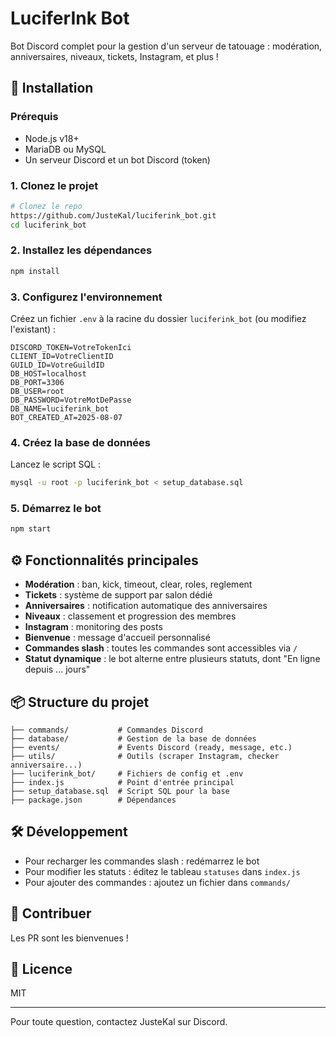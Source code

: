 # LuciferInk Bot

Bot Discord complet pour la gestion d'un serveur de tatouage : modération, anniversaires, niveaux, tickets, Instagram, et plus !

## 🚀 Installation

### Prérequis
- Node.js v18+
- MariaDB ou MySQL
- Un serveur Discord et un bot Discord (token)

### 1. Clonez le projet
```bash
# Clonez le repo
https://github.com/JusteKal/luciferink_bot.git
cd luciferink_bot
```

### 2. Installez les dépendances
```bash
npm install
```

### 3. Configurez l'environnement
Créez un fichier `.env` à la racine du dossier `luciferink_bot` (ou modifiez l'existant) :
```env
DISCORD_TOKEN=VotreTokenIci
CLIENT_ID=VotreClientID
GUILD_ID=VotreGuildID
DB_HOST=localhost
DB_PORT=3306
DB_USER=root
DB_PASSWORD=VotreMotDePasse
DB_NAME=luciferink_bot
BOT_CREATED_AT=2025-08-07
```

### 4. Créez la base de données
Lancez le script SQL :
```bash
mysql -u root -p luciferink_bot < setup_database.sql
```

### 5. Démarrez le bot
```bash
npm start
```

## ⚙️ Fonctionnalités principales

- **Modération** : ban, kick, timeout, clear, roles, reglement
- **Tickets** : système de support par salon dédié
- **Anniversaires** : notification automatique des anniversaires
- **Niveaux** : classement et progression des membres
- **Instagram** : monitoring des posts
- **Bienvenue** : message d'accueil personnalisé
- **Commandes slash** : toutes les commandes sont accessibles via `/`
- **Statut dynamique** : le bot alterne entre plusieurs statuts, dont "En ligne depuis ... jours"

## 📦 Structure du projet

```
├── commands/           # Commandes Discord
├── database/           # Gestion de la base de données
├── events/             # Events Discord (ready, message, etc.)
├── utils/              # Outils (scraper Instagram, checker anniversaire...)
├── luciferink_bot/     # Fichiers de config et .env
├── index.js            # Point d'entrée principal
├── setup_database.sql  # Script SQL pour la base
├── package.json        # Dépendances
```

## 🛠️ Développement
- Pour recharger les commandes slash : redémarrez le bot
- Pour modifier les statuts : éditez le tableau `statuses` dans `index.js`
- Pour ajouter des commandes : ajoutez un fichier dans `commands/`

## 📝 Contribuer
Les PR sont les bienvenues !

## 📄 Licence
MIT

---
Pour toute question, contactez JusteKal sur Discord.
